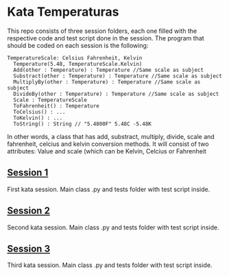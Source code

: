 # Kata Temperaturas 
This repo consists of three session folders, each one filled with the respective code and test script done in the session. The program that should be coded on each session is the following: 

    TemperatureScale: Celsius Fahrenheit, Kelvin
      Temperature(5.48, TemperatureScale.Kelvin)
      Add(other : Temperature) : Temperature //Same scale as subject
      Substract(other : Temperature) : Temperature //Same scale as subject
      MultiplyBy(other : Temperature) : Temperature //Same scale as subject
      DivideBy(other : Temperature) : Temperature //Same scale as subject
      Scale : TemperatureScale
      ToFahrenheit() : Temperature
      ToCelsius() : ...
      ToKelvin() : ...
      ToString() : String // "5.4800F" 5.48C -5.48K

In other words, a class that has add, substract, multiply, divide, scale and fahrenheit, celcius and kelvin conversion methods. It will consist of two attributes: Value and scale (which can be Kelvin, Celcius or Fahrenheit


## [Session 1](https://github.com/DefinitelyJuan/KataTemperaturas/tree/master/Session%201)
First kata session. Main class .py and tests folder with test script inside. 
## [Session 2](https://github.com/DefinitelyJuan/KataTemperaturas/tree/master/Session%202)
Second kata session. Main class .py and tests folder with test script inside.  
## [Session 3](https://github.com/DefinitelyJuan/KataTemperaturas/tree/master/Session%203)
Third kata session. Main class .py and tests folder with test script inside. 
